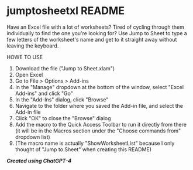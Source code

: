 # jumptosheetxl README

Have an Excel file with a lot of worksheets?
Tired of cycling through them individually to find the one you're looking for?
Use Jump to Sheet to type a few letters of the worksheet's name and get to it straight away without leaving the keyboard.

HOWE TO USE
1. Download the file ("Jump to Sheet.xlam")
2. Open Excel
3. Go to File > Options > Add-ins
4. In the "Manage" dropdown at the bottom of the window, select "Excel Add-ins" and click "Go"
5. In the "Add-Ins" dialog, click "Browse"
6. Navigate to the folder where you saved the Add-in file, and select the Add-in file
7. Click "OK" to close the "Browse" dialog
8. Add the macro to the Quick Access Toolbar to run it directly from there (it will be in the Macros section under the "Choose commands from" dropdown list)
9. (The macro name is actually "ShowWorksheetList" because I only thought of "Jump to Sheet" when creating this README)

***Created using ChatGPT-4***

